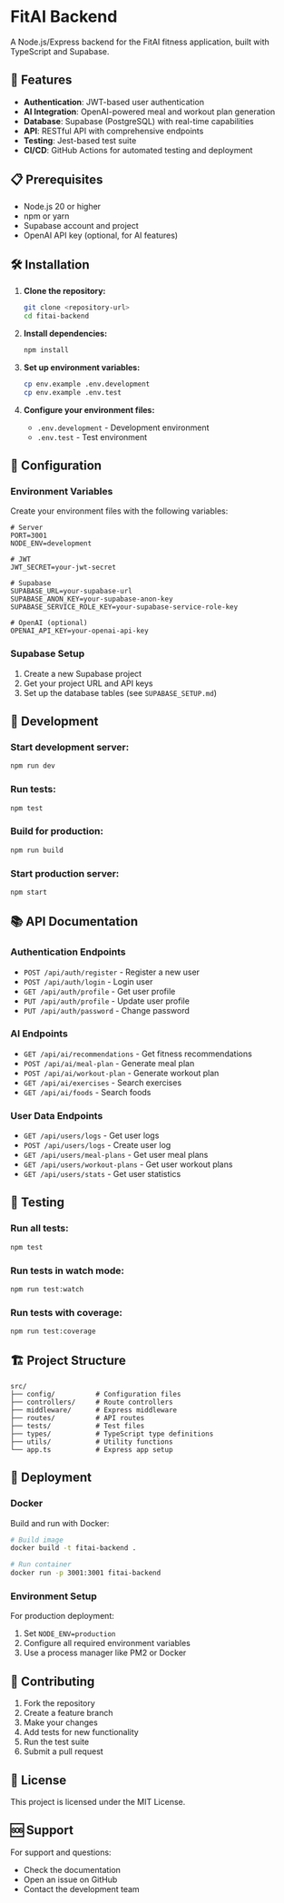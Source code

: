 # FitAI Backend

A Node.js/Express backend for the FitAI fitness application, built with TypeScript and Supabase.

## 🚀 Features

- **Authentication**: JWT-based user authentication
- **AI Integration**: OpenAI-powered meal and workout plan generation
- **Database**: Supabase (PostgreSQL) with real-time capabilities
- **API**: RESTful API with comprehensive endpoints
- **Testing**: Jest-based test suite
- **CI/CD**: GitHub Actions for automated testing and deployment

## 📋 Prerequisites

- Node.js 20 or higher
- npm or yarn
- Supabase account and project
- OpenAI API key (optional, for AI features)

## 🛠️ Installation

1. **Clone the repository:**

   ```bash
   git clone <repository-url>
   cd fitai-backend
   ```

2. **Install dependencies:**

   ```bash
   npm install
   ```

3. **Set up environment variables:**

   ```bash
   cp env.example .env.development
   cp env.example .env.test
   ```

4. **Configure your environment files:**
   - `.env.development` - Development environment
   - `.env.test` - Test environment

## 🔧 Configuration

### Environment Variables

Create your environment files with the following variables:

```env
# Server
PORT=3001
NODE_ENV=development

# JWT
JWT_SECRET=your-jwt-secret

# Supabase
SUPABASE_URL=your-supabase-url
SUPABASE_ANON_KEY=your-supabase-anon-key
SUPABASE_SERVICE_ROLE_KEY=your-supabase-service-role-key

# OpenAI (optional)
OPENAI_API_KEY=your-openai-api-key
```

### Supabase Setup

1. Create a new Supabase project
2. Get your project URL and API keys
3. Set up the database tables (see `SUPABASE_SETUP.md`)

## 🚀 Development

### Start development server:

```bash
npm run dev
```

### Run tests:

```bash
npm test
```

### Build for production:

```bash
npm run build
```

### Start production server:

```bash
npm start
```

## 📚 API Documentation

### Authentication Endpoints

- `POST /api/auth/register` - Register a new user
- `POST /api/auth/login` - Login user
- `GET /api/auth/profile` - Get user profile
- `PUT /api/auth/profile` - Update user profile
- `PUT /api/auth/password` - Change password

### AI Endpoints

- `GET /api/ai/recommendations` - Get fitness recommendations
- `POST /api/ai/meal-plan` - Generate meal plan
- `POST /api/ai/workout-plan` - Generate workout plan
- `GET /api/ai/exercises` - Search exercises
- `GET /api/ai/foods` - Search foods

### User Data Endpoints

- `GET /api/users/logs` - Get user logs
- `POST /api/users/logs` - Create user log
- `GET /api/users/meal-plans` - Get user meal plans
- `GET /api/users/workout-plans` - Get user workout plans
- `GET /api/users/stats` - Get user statistics

## 🧪 Testing

### Run all tests:

```bash
npm test
```

### Run tests in watch mode:

```bash
npm run test:watch
```

### Run tests with coverage:

```bash
npm run test:coverage
```

## 🏗️ Project Structure

```
src/
├── config/          # Configuration files
├── controllers/     # Route controllers
├── middleware/      # Express middleware
├── routes/          # API routes
├── tests/           # Test files
├── types/           # TypeScript type definitions
├── utils/           # Utility functions
└── app.ts           # Express app setup
```

## 🚀 Deployment

### Docker

Build and run with Docker:

```bash
# Build image
docker build -t fitai-backend .

# Run container
docker run -p 3001:3001 fitai-backend
```

### Environment Setup

For production deployment:

1. Set `NODE_ENV=production`
2. Configure all required environment variables
3. Use a process manager like PM2 or Docker

## 🤝 Contributing

1. Fork the repository
2. Create a feature branch
3. Make your changes
4. Add tests for new functionality
5. Run the test suite
6. Submit a pull request

## 📄 License

This project is licensed under the MIT License.

## 🆘 Support

For support and questions:

- Check the documentation
- Open an issue on GitHub
- Contact the development team
